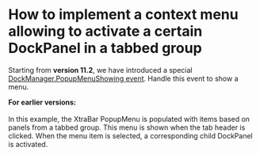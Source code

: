 # How to implement a context menu allowing to activate a certain DockPanel in a tabbed group


<p>Starting from <strong>version 11.2</strong>, we have introduced a special <a href="http://documentation.devexpress.com/#WindowsForms/DevExpressXtraBarsDockingDockManager_PopupMenuShowingtopic"><u>DockManager.PopupMenuShowing event</u></a>. Handle this event to show a menu.  </p><p><strong>For earlier versions:<br />
</strong><br />
In this example, the XtraBar PopupMenu is populated with items based on panels from a tabbed group. This menu is shown when the tab header is clicked. When the menu item is selected, a corresponding child DockPanel is activated.</p>

<br/>


